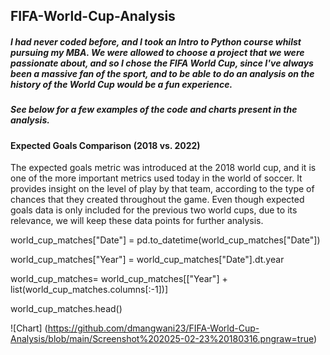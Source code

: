 ## FIFA-World-Cup-Analysis
##### I had never coded before, and I took an Intro to Python course whilst pursuing my MBA. We were allowed to choose a project that we were passionate about, and so I chose the FIFA World Cup, since I've always been a massive fan of the sport, and to be able to do an analysis on the history of the World Cup would be a fun experience.

##### See below for a few examples of the code and charts present in the analysis.

#### **Expected Goals Comparison (2018 vs. 2022)**

The expected goals metric was introduced at the 2018 world cup, and it is one of the more important metrics used today in the world of soccer. It provides insight on the level of play by that team, according to the type of chances that they created throughout the game. Even though expected goals data is only included for the previous two world cups, due to its relevance, we will keep these data points for further analysis.

world_cup_matches["Date"] = pd.to_datetime(world_cup_matches["Date"])

world_cup_matches["Year"] = world_cup_matches["Date"].dt.year

world_cup_matches= world_cup_matches[["Year"] + list(world_cup_matches.columns[:-1])]

world_cup_matches.head()

![Chart] (https://github.com/dmangwani23/FIFA-World-Cup-Analysis/blob/main/Screenshot%202025-02-23%20180316.pngraw=true)
